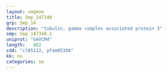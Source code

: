 ```yaml
---
layout: smgene
title: Smp_147340
grp: Smp_14
description: "tubulin, gamma complex associated protein 3"
smp: Smp_147340.1
uniprot: "G4VCM4"
length:   882
cdd: "cl05112, pfam05380"
kk: ns
categories: sm
---
```

